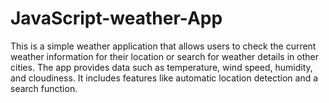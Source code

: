 # JavaScript-weather-App
This is a simple weather application that allows users to check the current weather information for their location or search for weather details in other cities. The app provides data such as temperature, wind speed, humidity, and cloudiness. It includes features like automatic location detection and a search function.
